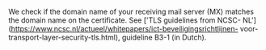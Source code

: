 We check if the domain name of your receiving mail server (MX) matches the 
domain name on the certificate. See ['TLS guidelines from NCSC-
NL'](https://www.ncsc.nl/actueel/whitepapers/ict-beveiligingsrichtlijnen-
voor-transport-layer-security-tls.html), guideline B3-1 (in Dutch).

